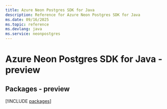 ```yaml
---
title: Azure Neon Postgres SDK for Java
description: Reference for Azure Neon Postgres SDK for Java
ms.date: 09/16/2025
ms.topic: reference
ms.devlang: java
ms.service: neonpostgres
---
```

# Azure Neon Postgres SDK for Java - preview
## Packages - preview
[!INCLUDE [packages](neon-postgres-index.md)]